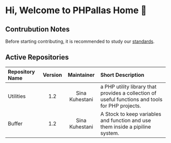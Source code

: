 # Hi, Welcome to PHPallas Home 👋

## Contrubution Notes

Before starting contributing, it is recommended to study our [standards](https://github.com/PHPallas/Standards). 

## Active Repositories

| Repository Name | Version | Maintainer     | Short Description                                                                                |
|:----------------|:-------:|:--------------:|:-------------------------------------------------------------------------------------------------|
| Utilities       | 1.2     | Sina Kuhestani | a PHP utility library that provides a collection of useful functions and tools for PHP projects. |
| Buffer          | 1.2     | Sina Kuhestani | A Stock to keep variables and function and use them inside a pipiline system.                    |
